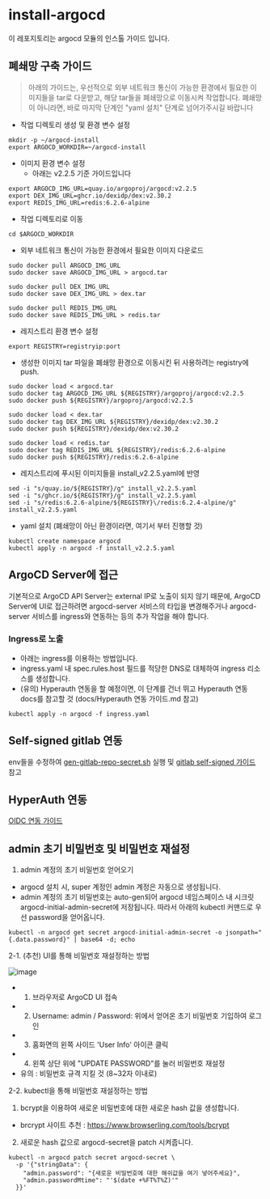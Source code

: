 # install-argocd
이 레포지토리는 argocd 모듈의 인스톨 가이드 입니다. 
## 폐쇄망 구축 가이드
> 아래의 가이드는, 우선적으로 외부 네트워크 통신이 가능한 환경에서 필요한 이미지들을 tar로 다운받고, 해당 tar들을 폐쇄망으로 이동시켜 작업합니다. 폐쇄망이 아니라면, 바로 마지막 단계인 "yaml 설치" 단계로 넘어가주시길 바랍니다

* 작업 디렉토리 생성 및 환경 변수 설정
```
mkdir -p ~/argocd-install
export ARGOCD_WORKDIR=~/argocd-install
```

* 이미지 환경 변수 설정
    * 아래는 v2.2.5 기준 가이드입니다
```
export ARGOCD_IMG_URL=quay.io/argoproj/argocd:v2.2.5
export DEX_IMG_URL=ghcr.io/dexidp/dex:v2.30.2
export REDIS_IMG_URL=redis:6.2.6-alpine
```
* 작업 디렉토리로 이동
```
cd $ARGOCD_WORKDIR
```
* 외부 네트워크 통신이 가능한 환경에서 필요한 이미지 다운로드
```
sudo docker pull ARGOCD_IMG_URL
sudo docker save ARGOCD_IMG_URL > argocd.tar

sudo docker pull DEX_IMG_URL
sudo docker save DEX_IMG_URL > dex.tar

sudo docker pull REDIS_IMG_URL
sudo docker save REDIS_IMG_URL > redis.tar
```
* 레지스트리 환경 변수 설정
```
export REGISTRY=registryip:port
```

* 생성한 이미지 tar 파일을 폐쇄망 환경으로 이동시킨 뒤 사용하려는 registry에 push.
```
sudo docker load < argocd.tar
sudo docker tag ARGOCD_IMG_URL ${REGISTRY}/argoproj/argocd:v2.2.5
sudo docker push ${REGISTRY}/argoproj/argocd:v2.2.5

sudo docker load < dex.tar
sudo docker tag DEX_IMG_URL ${REGISTRY}/dexidp/dex:v2.30.2
sudo docker push ${REGISTRY}/dexidp/dex:v2.30.2

sudo docker load < redis.tar
sudo docker tag REDIS_IMG_URL ${REGISTRY}/redis:6.2.6-alpine
sudo docker push ${REGISTRY}/redis:6.2.6-alpine
```

* 레지스트리에 푸시된 이미지들을 install_v2.2.5.yaml에 반영
```
sed -i "s/quay.io/${REGISTRY}/g" install_v2.2.5.yaml		 	 
sed -i "s/ghcr.io/${REGISTRY}/g" install_v2.2.5.yaml		 
sed -i "s/redis:6.2.6-alpine/${REGISTRY}\/redis:6.2.4-alpine/g" install_v2.2.5.yaml		 
```

* yaml 설치 (폐쇄망이 아닌 환경이라면, 여기서 부터 진행할 것)
```
kubectl create namespace argocd
kubectl apply -n argocd -f install_v2.2.5.yaml
```
 
## ArgoCD Server에 접근
기본적으로 ArgoCD API Server는 external IP로 노출이 되지 않기 때문에, ArgoCD Server에 UI로 접근하려면 argocd-server 서비스의 타입을 변경해주거나 argocd-server 서비스를 ingress와 연동하는 등의 추가 작업을 해야 합니다. 

### Ingress로 노출
* 아래는 ingress를 이용하는 방법입니다. 
* ingress.yaml 내 spec.rules.host 필드를 적당한 DNS로 대체하여 ingress 리소스를 생성합니다.
* (유의) Hyperauth 연동을 할 예정이면, 이 단계를 건너 뛰고 Hyperauth 연동 docs를 참고할 것 (docs/Hyperauth 연동 가이드.md 참고)
```
kubectl apply -n argocd -f ingress.yaml
```
## Self-signed gitlab 연동
env들을 수정하여 [gen-gitlab-repo-secret.sh](https://github.com/tmax-cloud/install-argocd/blob/fb31d6c302c08de19c2f06be18c9ad044e621a8d/gen-gitlab-repo-secret.sh) 실행 및 [gitlab self-signed 가이드](https://github.com/tmax-cloud/install-argocd/blob/99514ba47c613169b656fdc496263196976f4e7b/docs/gitlab%20self-signed%20%EA%B0%80%EC%9D%B4%EB%93%9C.md) 참고

## HyperAuth 연동
[OIDC 연동 가이드](https://github.com/tmax-cloud/install-argocd/blob/main/docs/OIDC%20%EC%97%B0%EB%8F%99%20%EA%B0%80%EC%9D%B4%EB%93%9C.md)

## admin 초기 비밀번호 및 비밀번호 재설정
1. admin 계정의 초기 비밀번호 얻어오기
- argocd 설치 시, super 계정인 admin 계정은 자동으로 생성됩니다. 
- admin 계정의 초기 비밀번호는 auto-gen되어 argocd 네임스페이스 내 시크릿 argocd-initial-admin-secret에 저장됩니다. 따라서 아래의 kubectl 커맨드로 우선 password을 얻어옵니다.
```
kubectl -n argocd get secret argocd-initial-admin-secret -o jsonpath="{.data.password}" | base64 -d; echo
```
2-1. (추천) UI를 통해 비밀번호 재설정하는 방법

![image](https://user-images.githubusercontent.com/36444454/150266598-0d97a399-7d36-4205-9a45-e93cce0e6650.png)
- 1) 브라우저로 ArgoCD UI 접속
- 2) Username: admin / Password: 위에서 얻어온 초기 비밀번호 기입하여 로그인
- 3) 홈화면의 왼쪽 사이드 'User Info' 아이콘 클릭
- 4) 왼쪽 상단 위에 "UPDATE PASSWORD"를 눌러 비밀번호 재설정 
- 유의 : 비밀번호 규격 지킬 것 (8~32자 이내로)

2-2. kubectl을 통해 비밀번호 재설정하는 방법
1. bcrypt을 이용하여 새로운 비밀번호에 대한 새로운 hash 값을 생성합니다.
- brcrypt 사이트 추천 : https://www.browserling.com/tools/bcrypt 
2. 새로운 hash 값으로 argocd-secret을 patch 시켜줍니다.
```
kubectl -n argocd patch secret argocd-secret \
  -p '{"stringData": {
    "admin.password": "{새로운 비밀번호에 대한 해쉬값을 여기 넣어주세요}",
    "admin.passwordMtime": "'$(date +%FT%T%Z)'"
  }}'
```
